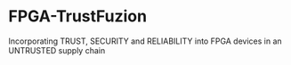 # FPGA-TrustFuzion
Incorporating TRUST, SECURITY and RELIABILITY into FPGA devices in an UNTRUSTED supply chain
